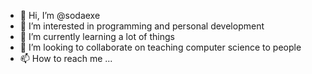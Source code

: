 - 👋 Hi, I’m @sodaexe
- 👀 I’m interested in programming and personal development
- 🌱 I’m currently learning a lot of things
- 💞️ I’m looking to collaborate on teaching computer science to people
- 📫 How to reach me ...

<!---
sodaexe/sodaexe is a ✨ special ✨ repository because its `README.md` (this file) appears on your GitHub profile.
You can click the Preview link to take a look at your changes.
--->
